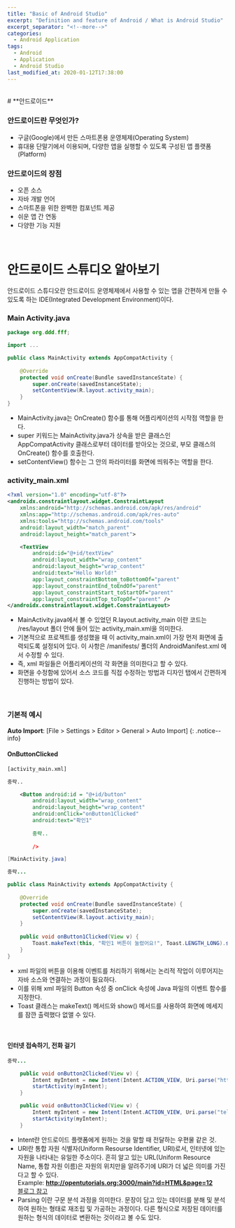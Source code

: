 ```yaml
---
title: "Basic of Android Studio"
excerpt: "Definition and feature of Android / What is Android Studio"
excerpt_separator: "<!--more-->"
categories:
  - Android Application
tags:
  - Android
  - Application
  - Android Studio
last_modified_at: 2020-01-12T17:38:00
---
```

<!--more-->
<br>
# **안드로이드**

### 안드로이드란 무엇인가?
  * 구글(Google)에서 만든 스마트폰용 운영체제(Operating System)
  * 휴대용 단말기에서 이용되며, 다양한 앱을 실행할 수 있도록 구성된 앱 플랫폼(Platform)

### 안드로이드의 장점
  * 오픈 소스
  * 자바 개발 언어
  * 스마트폰을 위한 완벽한 컴포넌트 제공
  * 쉬운 앱 간 연동
  * 다양한 기능 지원

<br>

# **안드로이드 스튜디오 알아보기**
안드로이드 스튜디오란 안드로이드 운영체제에서 사용할 수 있는 앱을 간편하게 만들 수 있도록 하는 IDE(Integrated Development Environment)이다.

### Main Activity.java
```java
package org.ddd.fff;

import ...

public class MainActivity extends AppCompatActivity {
    
    @Override
    protected void onCreate(Bundle savedInstanceState) {
        super.onCreate(savedInstanceState);
        setContentView(R.layout.activity_main);
    }
}
```
  * MainActivity.java는 OnCreate() 함수를 통해 어플리케이션의 시작점 역할을 한다.
  * super 키워드는 MainActivity.java가 상속을 받은 클래스인 AppCompatActivity 클래스로부터 데이터를 받아오는 것으로, 부모 클래스의 OnCreate() 함수를 호출한다.
  * setContentView() 함수는 그 안의 파라미터를 화면에 띄워주는 역할을 한다. 

### activity_main.xml
```xml
<?xml version="1.0" encoding="utf-8"?>
<androidx.constraintlayout.widget.ConstraintLayout
    xmlns:android="http://schemas.android.com/apk/res/android"
    xmlns:app="http://schemas.android.com/apk/res-auto"
    xmlns:tools="http://schemas.android.com/tools"
    android:layout_width="match_parent"
    android:layout_height="match_parent">

    <TextView
        android:id="@+id/textView"
        android:layout_width="wrap_content"
        android:layout_height="wrap_content"
        android:text="Hello World!"
        app:layout_constraintBottom_toBottomOf="parent"
        app:layout_constraintEnd_toEndOf="parent"
        app:layout_constraintStart_toStartOf="parent"
        app:layout_constraintTop_toTopOf="parent" />
</androidx.constraintlayout.widget.ConstraintLayout>
```
  * MainActivity.java에서 볼 수 있었던 R.layout.activity_main 이란 코드는 /res/layout 폴더 안에 들어 있는 activity_main.xml을 의미한다.
  * 기본적으로 프로젝트를 생성했을 때 이 activity_main.xml이 가장 먼저 화면에 출력되도록 설정되어 있다. 이 사항은 /manifests/ 폴더의 AndroidManifest.xml 에서 수정할 수 있다.
  * 즉, xml 파일들은 어플리케이션의 각 화면을 의미한다고 할 수 있다.
  * 화면을 수정함에 있어서 소스 코드를 직접 수정하는 방법과 디자인 탭에서 간편하게 진행하는 방법이 있다.

<br>

### **기본적 예시**
**Auto Import**: [File > Settings > Editor > General > Auto Import]
{: .notice--info}
#### OnButtonClicked

```xml
[activity_main.xml]

중략..

    <Button android:id = "@+id/button"
        android:layout_width="wrap_content"
        android:layout_height="wrap_content"
        android:onClick="onButton1Clicked"
        android:text="확인1"
        
        중략..
        
        />
```
```java
[MainActivity.java]

중략...

public class MainActivity extends AppCompatActivity {
    
    @Override
    protected void onCreate(Bundle savedInstanceState) {
        super.onCreate(savedInstanceState);
        setContentView(R.layout.activity_main);
    }
    
    public void onButton1Clicked(View v) {
        Toast.makeText(this, "확인1 버튼이 눌렸어요!", Toast.LENGTH_LONG).show.();
    }
}
```
  * xml 파일의 버튼을 이용해 이벤트를 처리하기 위해서는 논리적 작업이 이루어지는 자바 소스와 연결하는 과정이 필요하다.
  * 이를 위해 xml 파일의 Button 속성 중 onClick 속성에 Java 파일의 이벤트 함수를 지정한다.
  * Toast 클래스는 makeText() 메서드와 show() 메서드를 사용하여 화면에 메세지를 잠깐 출력했다 없앨 수 있다.

<br>

#### 인터넷 접속하기, 전화 걸기

```java
중략...

    public void onButton2Clicked(View v) {
        Intent myIntent = new Intent(Intent.ACTION_VIEW, Uri.parse("http://m.naver.com")); // Intent란 안드로이드 플랫폼에 원하는 것을 말할 때 쓰이는 도구
        startActivity(myIntent);
    }

    public void onButton3Clicked(View v) {
        Intent myIntent = new Intent(Intent.ACTION_VIEW, Uri.parse("tel:010-1000-1000"));
        startActivity(myIntent);
    }
```
  * Intent란 안드로이드 플랫폼에게 원하는 것을 말할 때 전달하는 우편물 같은 것.
  * URI란 통합 자원 식별자(Uniform Resourse Identifier, URI)로서, 인터넷에 있는 자원을 나타내는 유일한 주소이다. 흔히 알고 있는 URL(Uniform Resource Name, 통합 자원 이름)은 자원의 위치만을 알려주기에 URI가 더 넓은 의미를 가진다고 할 수 있다.<br>Example: **http://opentutorials.org:3000/main?id=HTML&page=12** <br> [블로그 참고](https://velog.io/@jch9537/URI-URL)
  * Parsing 이란 구문 분석 과정을 의미한다. 문장이 담고 있는 데이터를 분해 및 분석하여 원하는 형태로 재조립 및 가공하는 과정이다. 다른 형식으로 저장된 데이터를 원하는 형식의 데이터로 변환하는 것이라고 볼 수도 있다.  